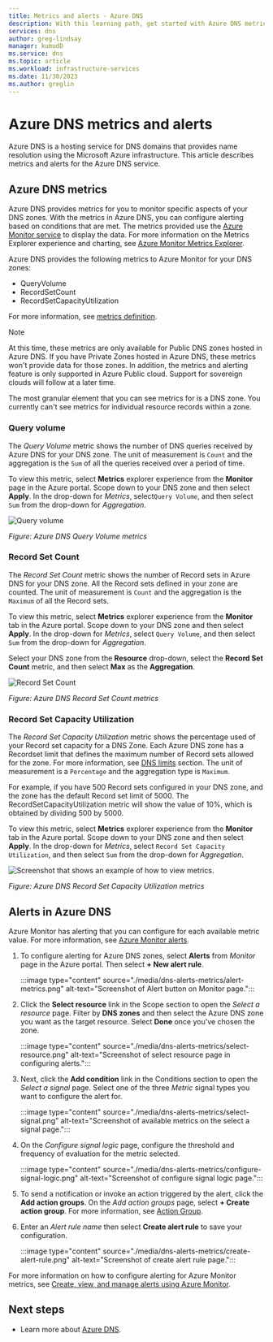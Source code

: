 ```yaml
---
title: Metrics and alerts - Azure DNS
description: With this learning path, get started with Azure DNS metrics and alerts.
services: dns
author: greg-lindsay
manager: kumudD
ms.service: dns
ms.topic: article
ms.workload: infrastructure-services
ms.date: 11/30/2023
ms.author: greglin
---
```


# Azure DNS metrics and alerts

Azure DNS is a hosting service for DNS domains that provides name resolution using the Microsoft Azure infrastructure. This article describes metrics and alerts for the Azure DNS service.

## Azure DNS metrics

Azure DNS provides metrics for you to monitor specific aspects of your DNS zones. With the metrics in Azure DNS, you can configure alerting based on conditions that are met. The metrics provided use the [Azure Monitor service](../azure-monitor/index.yml) to display the data. For more information on the Metrics Explorer experience and charting, see [Azure Monitor Metrics Explorer](../azure-monitor/essentials/metrics-charts.md). 
 
Azure DNS provides the following metrics to Azure Monitor for your DNS zones:

-	QueryVolume
-	RecordSetCount
-	RecordSetCapacityUtilization

For more information, see [metrics definition](../azure-monitor/essentials/metrics-supported.md#microsoftnetworkdnszones).

> [!NOTE]
> At this time, these metrics are only available for Public DNS zones hosted in Azure DNS. If you have Private Zones hosted in Azure DNS, these metrics won't provide data for those zones. In addition, the metrics and alerting feature is only supported in Azure Public cloud. Support for sovereign clouds will follow at a later time. 

The most granular element that you can see metrics for is a DNS zone. You currently can't see metrics for individual resource records within a zone.

### Query volume

The *Query Volume* metric shows the number of DNS queries received by Azure DNS for your DNS zone. The unit of measurement is `Count` and the aggregation is the `Sum` of all the queries received over a period of time.

To view this metric, select **Metrics** explorer experience from the **Monitor** page in the Azure portal. Scope down to your DNS zone and then select **Apply**. In the drop-down for *Metrics*, select`Query Volume`, and then select `Sum` from the drop-down for *Aggregation*.

![Query volume](./media/dns-alerts-metrics/dns-metrics-query-volume.png)

*Figure: Azure DNS Query Volume metrics*

### Record Set Count

The *Record Set Count* metric shows the number of Record sets in Azure DNS for your DNS zone. All the Record sets defined in your zone are counted. The unit of measurement is `Count` and the aggregation is the `Maximum` of all the Record sets.

To view this metric, select **Metrics** explorer experience from the **Monitor** tab in the Azure portal. Scope down to your DNS zone and then select **Apply**. In the drop-down for *Metrics*, select `Query Volume`, and then select `Sum` from the drop-down for *Aggregation*.

Select your DNS zone from the **Resource** drop-down, select the **Record Set Count** metric, and then select **Max** as the **Aggregation**. 

![Record Set Count](./media/dns-alerts-metrics/dns-metrics-record-set-count.png)

*Figure: Azure DNS Record Set Count metrics*

### Record Set Capacity Utilization

The *Record Set Capacity Utilization* metric shows the percentage used of your Record set capacity for a DNS Zone. Each Azure DNS zone has a Recordset limit that defines the maximum number of Record sets allowed for the zone. For more information, see [DNS limits](dns-zones-records.md#limits) section. The unit of measurement is a `Percentage` and the aggregation type is `Maximum`.

For example, if you have 500 Record sets configured in your DNS zone, and the zone has the default Record set limit of 5000. The RecordSetCapacityUtilization metric will show the value of 10%, which is obtained by dividing 500 by 5000. 

To view this metric, select **Metrics** explorer experience from the **Monitor** tab in the Azure portal. Scope down to your DNS zone and then select **Apply**. In the drop-down for *Metrics*, select `Record Set Capacity Utilization`, and then select `Sum` from the drop-down for *Aggregation*. 

![Screenshot that shows an example of how to view metrics.](./media/dns-alerts-metrics/dns-metrics-record-set-capacity-uitlization.png)

*Figure: Azure DNS Record Set Capacity Utilization metrics*

## Alerts in Azure DNS

Azure Monitor has alerting that you can configure for each available metric value. For more information, see [Azure Monitor alerts](../azure-monitor/alerts/alerts-metric.md).

1. To configure alerting for Azure DNS zones, select **Alerts** from *Monitor* page in the Azure portal. Then select **+ New alert rule**.

    :::image type="content" source="./media/dns-alerts-metrics/alert-metrics.png" alt-text="Screenshot of Alert button on Monitor page.":::


1. Click the **Select resource** link in the Scope section to open the *Select a resource* page. Filter by **DNS zones** and then select the Azure DNS zone you want as the target resource. Select **Done** once you've chosen the zone.

    :::image type="content" source="./media/dns-alerts-metrics/select-resource.png" alt-text="Screenshot of select resource page in configuring alerts.":::

1. Next, click the **Add condition** link in the Conditions section to open the *Select a signal* page. Select one of the three *Metric* signal types you want to configure the alert for.

    :::image type="content" source="./media/dns-alerts-metrics/select-signal.png" alt-text="Screenshot of available metrics on the select a signal page.":::

1. On the *Configure signal logic* page, configure the threshold and frequency of evaluation for the metric selected.

    :::image type="content" source="./media/dns-alerts-metrics/configure-signal-logic.png" alt-text="Screenshot of configure signal logic page.":::

1. To send a notification or invoke an action triggered by the alert, click the **Add action groups**. On the *Add action groups* page, select **+ Create action group**. For more information, see [Action Group](../azure-monitor/alerts/action-groups.md).

1. Enter an *Alert rule name* then select **Create alert rule** to save your configuration.

    :::image type="content" source="./media/dns-alerts-metrics/create-alert-rule.png" alt-text="Screenshot of create alert rule page.":::

For more information on how to configure alerting for Azure Monitor metrics, see [Create, view, and manage alerts using Azure Monitor](../azure-monitor/alerts/alerts-metric.md). 

## Next steps

- Learn more about [Azure DNS](dns-overview.md).
